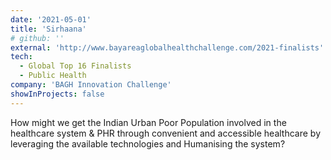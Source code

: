 ```yaml
---
date: '2021-05-01'
title: 'Sirhaana'
# github: ''
external: 'http://www.bayareaglobalhealthchallenge.com/2021-finalists'
tech:
  - Global Top 16 Finalists
  - Public Health
company: 'BAGH Innovation Challenge'
showInProjects: false
---
```


How might we get the Indian Urban Poor Population involved in the healthcare system & PHR through convenient and accessible healthcare by leveraging the available technologies and Humanising the system?
